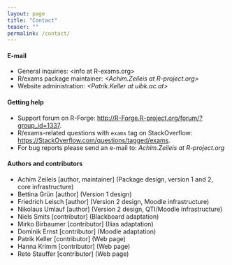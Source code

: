 ```yaml
---
layout: page
title: "Contact"
teaser: ""
permalink: /contact/
---
```


#### E-mail

- General inquiries:
  <&#x69;&#x6e;&#x66;&#x6f;&#x20;&#x61;&#x74;&#x20;&#x52;&#x2d;&#x65;&#x78;&#x61;&#x6d;&#x73;&#x2e;&#x6f;&#x72;&#x67;>
- R/exams package maintainer: 
  _<&#x41;&#x63;&#x68;&#x69;&#x6d;&#x2e;&#x5a;&#x65;&#x69;&#x6c;&#x65;&#x69;&#x73;&#x20;&#x61;&#x74;&#x20;&#x52;&#x2d;&#x70;&#x72;&#x6f;&#x6a;&#x65;&#x63;&#x74;&#x2e;&#x6f;&#x72;&#x67;>_
- Website administration:
  _<&#x50;&#x61;&#x74;&#x72;&#x69;&#x6b;&#x2e;&#x4b;&#x65;&#x6c;&#x6c;&#x65;&#x72;&#x20;&#x61;&#x74;&#x20;&#x75;&#x69;&#x62;&#x6b;&#x2e;&#x61;&#x63;&#x2e;&#x61;&#x74;>_


#### Getting help

- Support forum on R-Forge: <http://R-Forge.R-project.org/forum/?group_id=1337>.
- R/exams-related questions with `exams` tag on StackOverflow: <https://StackOverflow.com/questions/tagged/exams>.
- For bug reports please send an e-mail to: _&#x41;&#x63;&#x68;&#x69;&#x6d;&#x2e;&#x5a;&#x65;&#x69;&#x6c;&#x65;&#x69;&#x73;&#x20;&#x61;&#x74;&#x20;&#x52;&#x2d;&#x70;&#x72;&#x6f;&#x6a;&#x65;&#x63;&#x74;&#x2e;&#x6f;&#x72;&#x67;_


#### Authors and contributors

- Achim Zeileis [author, maintainer] (Package design, version 1 and 2, core infrastructure)
- Bettina Grün [author] (Version 1 design)
- Friedrich Leisch [author] (Version 2 design, Moodle infrastructure)
- Nikolaus Umlauf [author] (Version 2 design, QTI/Moodle infrastructure)
- Niels Smits [contributor] (Blackboard adaptation)
- Mirko Birbaumer [contributor] (Ilias adaptation)
- Dominik Ernst [contributor] (Moodle adaptation)
- Patrik Keller [contributor] (Web page)
- Hanna Krimm [contributor] (Web page)
- Reto Stauffer [contributor] (Web page)
